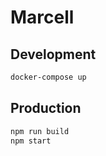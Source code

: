 # Marcell

## Development

``` sh
docker-compose up
```

## Production

``` sh
npm run build
npm start
```
